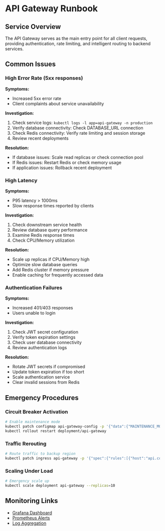 # API Gateway Runbook

## Service Overview

The API Gateway serves as the main entry point for all client requests, providing authentication, rate limiting, and intelligent routing to backend services.

## Common Issues

### High Error Rate (5xx responses)

**Symptoms:**

- Increased 5xx error rate
- Client complaints about service unavailability

**Investigation:**

1. Check service logs: `kubectl logs -l app=api-gateway -n production`
2. Verify database connectivity: Check DATABASE_URL connection
3. Check Redis connectivity: Verify rate limiting and session storage
4. Review recent deployments

**Resolution:**

- If database issues: Scale read replicas or check connection pool
- If Redis issues: Restart Redis or check memory usage
- If application issues: Rollback recent deployment

### High Latency

**Symptoms:**

- P95 latency > 1000ms
- Slow response times reported by clients

**Investigation:**

1. Check downstream service health
2. Review database query performance
3. Examine Redis response times
4. Check CPU/Memory utilization

**Resolution:**

- Scale up replicas if CPU/Memory high
- Optimize slow database queries
- Add Redis cluster if memory pressure
- Enable caching for frequently accessed data

### Authentication Failures

**Symptoms:**

- Increased 401/403 responses
- Users unable to login

**Investigation:**

1. Check JWT secret configuration
2. Verify token expiration settings
3. Check user database connectivity
4. Review authentication logs

**Resolution:**

- Rotate JWT secrets if compromised
- Update token expiration if too short
- Scale authentication service
- Clear invalid sessions from Redis

## Emergency Procedures

### Circuit Breaker Activation

```bash
# Enable maintenance mode
kubectl patch configmap api-gateway-config -p '{"data":{"MAINTENANCE_MODE":"true"}}'
kubectl rollout restart deployment/api-gateway
```

### Traffic Rerouting

```bash
# Route traffic to backup region
kubectl patch ingress api-gateway -p '{"spec":{"rules":[{"host":"api.company.com","http":{"paths":[{"path":"/","backend":{"serviceName":"api-gateway-backup","servicePort":8000}}]}}]}}'
```

### Scaling Under Load

```bash
# Emergency scale up
kubectl scale deployment api-gateway --replicas=10
```

## Monitoring Links

- [Grafana Dashboard](http://grafana.company.com/d/api-gateway)
- [Prometheus Alerts](http://prometheus.company.com/alerts)
- [Log Aggregation](http://logs.company.com/api-gateway)
